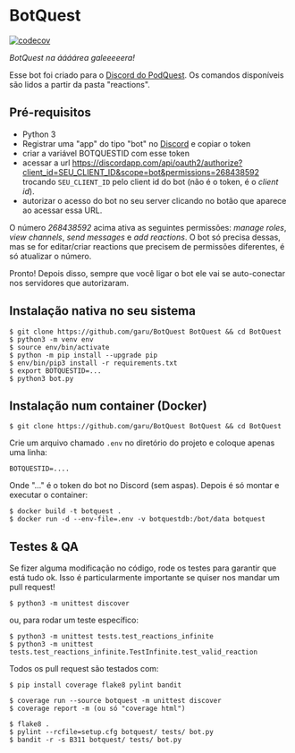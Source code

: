 BotQuest
=========

[![codecov](https://codecov.io/gh/garu/BotQuest/branch/main/graph/badge.svg?token=ID0ZQCGSTC)](https://codecov.io/gh/garu/BotQuest)

*BotQuest na áááárea galeeeeera!*

Esse bot foi criado para o [Discord do PodQuest](https://discord.gg/6Wrnttn).
Os comandos disponíveis são lidos a partir da pasta "reactions".


Pré-requisitos
--------------

* Python 3
* Registrar uma "app" do tipo "bot" no [Discord](https://discordapp.com/developers) e copiar o token
* criar a variável BOTQUESTID com esse token
* acessar a url https://discordapp.com/api/oauth2/authorize?client_id=SEU_CLIENT_ID&scope=bot&permissions=268438592
  trocando `SEU_CLIENT_ID` pelo client id do bot (não é o token, é o *client id*).
* autorizar o acesso do bot no seu server clicando no botão que aparece ao acessar essa URL.

O número *268438592* acima ativa as seguintes permissões: *manage roles*, *view channels*, *send messages*
e *add reactions*. O bot só precisa dessas, mas se for editar/criar reactions que precisem de permissões diferentes, é só atualizar o número.

Pronto! Depois disso, sempre que você ligar o bot ele vai se auto-conectar nos servidores que autorizaram.


Instalação nativa no seu sistema
--------------------------------

    $ git clone https://github.com/garu/BotQuest BotQuest && cd BotQuest
    $ python3 -m venv env
    $ source env/bin/activate
    $ python -m pip install --upgrade pip
    $ env/bin/pip3 install -r requirements.txt
    $ export BOTQUESTID=...
    $ python3 bot.py


Instalação num container (Docker)
---------------------------------

    $ git clone https://github.com/garu/BotQuest BotQuest && cd BotQuest

Crie um arquivo chamado `.env` no diretório do projeto e coloque apenas uma linha:

    BOTQUESTID=....

Onde "..." é o token do bot no Discord (sem aspas). Depois é só montar e executar o container:

    $ docker build -t botquest .
    $ docker run -d --env-file=.env -v botquestdb:/bot/data botquest


Testes & QA
-----------

Se fizer alguma modificação no código, rode os testes para garantir que está tudo ok. Isso é particularmente importante se quiser nos mandar um pull request!

    $ python3 -m unittest discover

ou, para rodar um teste específico:

    $ python3 -m unittest tests.test_reactions_infinite
    $ python3 -m unittest tests.test_reactions_infinite.TestInfinite.test_valid_reaction

Todos os pull request são testados com:

    $ pip install coverage flake8 pylint bandit

    $ coverage run --source botquest -m unittest discover
    $ coverage report -m (ou só "coverage html")

    $ flake8 .
    $ pylint --rcfile=setup.cfg botquest/ tests/ bot.py
    $ bandit -r -s B311 botquest/ tests/ bot.py
